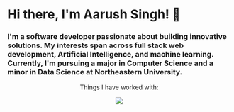 # Hi there, I'm Aarush Singh! 🎯

### I'm a software developer passionate about building innovative solutions. My interests span across full stack web development, Artificial Intelligence, and machine learning. Currently, I'm pursuing a major in Computer Science and a minor in Data Science at Northeastern University. 

<p align="center">
  Things I have worked with:
</p>

<p align="center">
  <img src="[{BadgeURLHere}](https://img.shields.io/badge/Python-FFD43B?style=for-the-badge&logo=python&logoColor=blue)" />
</p>
 

<!--
**aarush6848ddh/aarush6848ddh** is a ✨ _special_ ✨ repository because its `README.md` (this file) appears on your GitHub profile.

Here are some ideas to get you started:

- 🔭 I’m currently working on ...
- 🌱 I’m currently learning ...
- 👯 I’m looking to collaborate on ...
- 🤔 I’m looking for help with ...
- 💬 Ask me about ...
- 📫 How to reach me: ...
- 😄 Pronouns: ...
- ⚡ Fun fact: ...
-->
